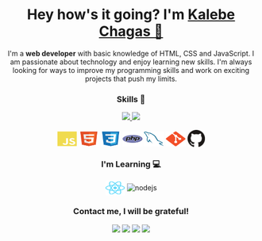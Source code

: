 <div>
	<h1 align="center">
	Hey how's it going? I'm
	<a href="https://www.linkedin.com/in/kalebechagas/">Kalebe Chagas 👋</a>
  </h1>
  
  <p align="center">
	I'm a <strong>web developer</strong> with basic knowledge of HTML, CSS and JavaScript. I am passionate about technology and enjoy learning new skills. I'm always looking for ways to 	improve my programming skills and work on exciting projects that push my limits.  
  </p>
  
</div>

<div align="center">

  <h3>Skills 🚀</h3>
      <a href="https://github.com/kalebechagas">
      <img height="170em" src="https://github-readme-stats.vercel.app/api?username=kalebechagas&count_private=true&include_all_commits=true&show_icons=true&theme=dark&border=false&show_owner=true"/>
      <img height="170em" src="https://github-readme-stats.vercel.app/api/top-langs/?username=kalebechagas&theme=dark&hide_border=false&&layout=compact"/>
  </a>
</div>

<div align="center" valign="top"><br>
  <img align="center" alt="Js" height="30" width="40" src="https://raw.githubusercontent.com/devicons/devicon/master/icons/javascript/javascript-plain.svg">
  <img align="center" alt="HTML" height="30" width="40" src="https://raw.githubusercontent.com/devicons/devicon/master/icons/html5/html5-original.svg">
  <img align="center" alt="CSS" height="30" width="40" src="https://raw.githubusercontent.com/devicons/devicon/master/icons/css3/css3-original.svg">
  <img align="center" alt="PHP" height="30" width="40" src="https://raw.githubusercontent.com/devicons/devicon/master/icons/php/php-original.svg">
  <img align="center" alt="MySql" height="30" width="40" src="https://raw.githubusercontent.com/devicons/devicon/master/icons/mysql/mysql-original.svg">
  <img align="center" alt="git" height="30" width="40" src="https://raw.githubusercontent.com/devicons/devicon/master/icons/git/git-original.svg">
  <img align="center" alt="github" height="35" width="35" src="/GitHub.png">
</div>

<div align="center" valign="top">
  <h3>I'm Learning 💻</h3>
  <img align="center" alt="React" height="30" width="40" src="https://raw.githubusercontent.com/devicons/devicon/master/icons/react/react-original.svg">
  <img align="center" alt="nodejs" height="30" width="40" src="https://cdn.worldvectorlogo.com/logos/nodejs-icon.svg">
</div>

<div align="center">
	<h3>Contact me, I will be grateful!</h3>
  <a href="https://www.instagram.com/kalebechagas_/" target="_blank"><img src="https://img.shields.io/badge/-Instagram-%23E4405F?style=for-the-badge&logo=instagram&logoColor=white" target="_blank"></a>
  <a href="https://www.linkedin.com/in/kalebechagas/" target="_blank"><img src="https://img.shields.io/badge/-LinkedIn-%230077B5?style=for-the-badge&logo=linkedin&logoColor=white" target="_blank"></a> 
  <a href="mailto:kalebewlk@gmail.com"><img src="https://img.shields.io/badge/-Gmail-%23333?style=for-the-badge&logo=gmail&logoColor=white" target="_blank"></a>
  <a href="https://wa.me/88996983836"><img src="https://img.shields.io/badge/WhatsApp-25D366?style=for-the-badge&logo=whatsapp&logoColor=white"></a>
</div><br>
